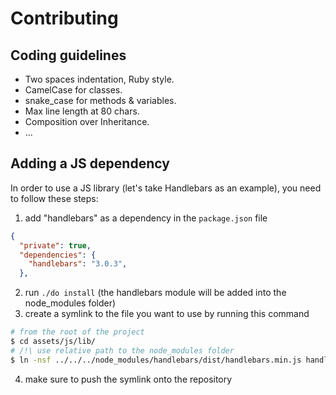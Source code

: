 # Contributing
## Coding guidelines

- Two spaces indentation, Ruby style.
- CamelCase for classes.
- snake_case for methods & variables.
- Max line length at 80 chars.
- Composition over Inheritance.
- ...

## Adding a JS dependency
In order to use a JS library (let's take Handlebars as an example), you need to follow these steps:

1. add "handlebars" as a dependency in the `package.json` file
```json
{
  "private": true,
  "dependencies": {
    "handlebars": "3.0.3",
  },
```
2. run `./do install` (the handlebars module will be added into the node_modules folder)
3. create a symlink to the file you want to use by running this command
```sh
# from the root of the project
$ cd assets/js/lib/
# /!\ use relative path to the node_modules folder
$ ln -nsf ../../../node_modules/handlebars/dist/handlebars.min.js handlebars.min.js
```
4. make sure to push the symlink onto the repository